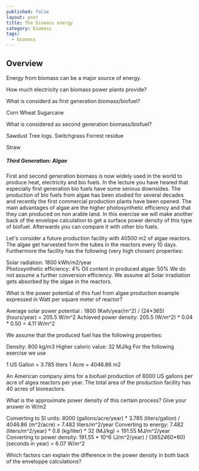```yaml
---
published: false
layout: post
title: The biomass energy
category: biomass
tags:
  - biomass
---
```

## Overview


Energy from biomass can be a major source of energy.

How much electricity can biomass power plants provide?



What is considerd as first generation biomass/biofuel?


Corn
Wheat
Sugarcane



What is considered as second generation biomass/biofuel?

Sawdust
Tree logs.
Switchgrass
Forrest residue



Straw


##### Third Generation: Algae

First and second generation biomass is now widely used in the world to produce heat, electricity and bio fuels. In the lecture you have heared that especially first generation bio fuels have some serious downsides. The production of bio fuels from algae has been studied for several decades and recently the first commercial production plants have been opened. The main advantages of algae are the higher photosynthetic efficiency and that they can produced on non arable land. In this exercise we will make another back of the envelope calculation to get a surface power density of this type of biofuel. Afterwards you can compare it with other bio fuels.

Let's consider a future production facility with 40500 m2 of algae reactors. The algae get harvested form the tubes in the reactors every 10 days. Furthermore the facility has the following (very high chosen) properties:

Solar radiation: 1800  kWh/m2/year  
Photosynthetic efficiency: 4%
Oil content in produced algae: 50%
We do not assume a further conversion efficiency.
We assume all Solar irradiation gets absorbed by the algae in the reactors.

What is the power potential of this fuel from algae production example expressed in Watt per square meter of reactor?

Average solar power potential : 1800 (Kwh/year/m^2) / (24*365) (hours/year) = 205.5 W/m^2
Achieved power density: 205.5 (W/m^2) * 0.04 * 0.50 = 4.11 W/m^2

We assume that the produced fuel has the following properties:

Density: 800 kg/m3
Higher caloric value: 32 MJ/kg
For the following exercise we use

1 US Gallon = 3.785 liters
1 Acre = 4046.86 m2


An American company aims for a biofuel production of 8000 US gallons per acre of algea reactors per year. The total area of the production facility has 40 acres of bioreactors.

What is the approximate power density of this certain process? Give your answer in W/m2

Converting to SI units: 8000 (gallons/acre/year) * 3.785 (liters/gallon) / 4046.86 (m^2/acre) = 7.482 liters/m^2/year
Converting to energy: 7.482 (liters/m^2/year) * 0.8 (kg/liter) * 32 (MJ/kg) = 191.55 MJ/m^2/year
Converting to power density: 191.55 * 10^6 (J/m^2/year) / (365*24*60*60) (seconds in year) = 6.07 W/m^2




Which factors can explain the difference in the power density in both back of the enveloppe calculations?










